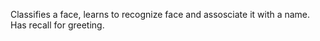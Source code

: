 Classifies a face, learns to recognize face and assosciate it with a name. Has recall for greeting.
